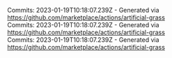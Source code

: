 Commits: 2023-01-19T10:18:07.239Z - Generated via https://github.com/marketplace/actions/artificial-grass
<br>
Commits: 2023-01-19T10:18:07.239Z - Generated via https://github.com/marketplace/actions/artificial-grass
<br>
Commits: 2023-01-19T10:18:07.239Z - Generated via https://github.com/marketplace/actions/artificial-grass
<br>
